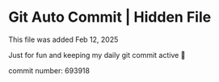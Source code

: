 # Git Auto Commit | Hidden File

This file was added Feb 12, 2025

Just for fun and keeping my daily git commit active 🤪

commit number: 693918
